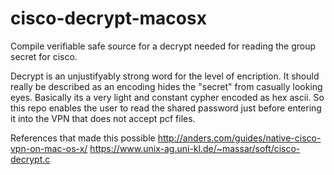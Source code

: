# cisco-decrypt-macosx
Compile verifiable safe source for a decrypt needed for reading the group secret for cisco.

Decrypt is an unjustifyably strong word for the level of encription. It should really be described as an encoding hides the "secret" from casually looking eyes. Basically its a very light and constant cypher encoded as hex ascii. So this repo enables the user to read the shared password just before entering it into the VPN that does not accept pcf files.

References that made this possible
http://anders.com/guides/native-cisco-vpn-on-mac-os-x/ 
https://www.unix-ag.uni-kl.de/~massar/soft/cisco-decrypt.c